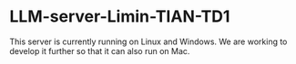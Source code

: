 # LLM-server-Limin-TIAN-TD1
This server is currently running on Linux and Windows. We are working to develop it further so that it can also run on Mac.

